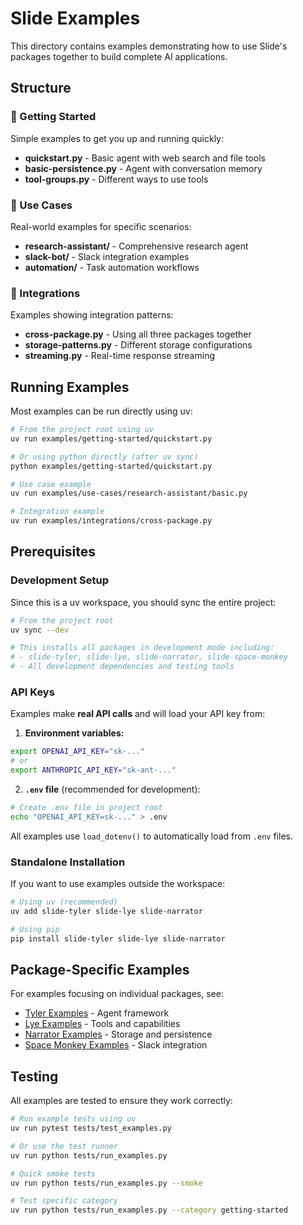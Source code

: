 # Slide Examples

This directory contains examples demonstrating how to use Slide's packages together to build complete AI applications.

## Structure

### 🚀 Getting Started
Simple examples to get you up and running quickly:
- **quickstart.py** - Basic agent with web search and file tools
- **basic-persistence.py** - Agent with conversation memory
- **tool-groups.py** - Different ways to use tools

### 🎯 Use Cases
Real-world examples for specific scenarios:
- **research-assistant/** - Comprehensive research agent
- **slack-bot/** - Slack integration examples  
- **automation/** - Task automation workflows

### 🔗 Integrations
Examples showing integration patterns:
- **cross-package.py** - Using all three packages together
- **storage-patterns.py** - Different storage configurations
- **streaming.py** - Real-time response streaming

## Running Examples

Most examples can be run directly using uv:

```bash
# From the project root using uv
uv run examples/getting-started/quickstart.py

# Or using python directly (after uv sync)
python examples/getting-started/quickstart.py

# Use case example
uv run examples/use-cases/research-assistant/basic.py

# Integration example  
uv run examples/integrations/cross-package.py
```

## Prerequisites

### Development Setup

Since this is a uv workspace, you should sync the entire project:

```bash
# From the project root
uv sync --dev

# This installs all packages in development mode including:
# - slide-tyler, slide-lye, slide-narrator, slide-space-monkey
# - All development dependencies and testing tools
```

### API Keys

Examples make **real API calls** and will load your API key from:

1. **Environment variables:**
```bash
export OPENAI_API_KEY="sk-..."
# or
export ANTHROPIC_API_KEY="sk-ant-..."
```

2. **`.env` file** (recommended for development):
```bash
# Create .env file in project root
echo "OPENAI_API_KEY=sk-..." > .env
```

All examples use `load_dotenv()` to automatically load from `.env` files.

### Standalone Installation

If you want to use examples outside the workspace:

```bash
# Using uv (recommended)
uv add slide-tyler slide-lye slide-narrator

# Using pip
pip install slide-tyler slide-lye slide-narrator
```

## Package-Specific Examples

For examples focusing on individual packages, see:
- [Tyler Examples](../packages/tyler/examples/) - Agent framework
- [Lye Examples](../packages/lye/) - Tools and capabilities  
- [Narrator Examples](../packages/narrator/) - Storage and persistence
- [Space Monkey Examples](../packages/space-monkey/examples/) - Slack integration

## Testing

All examples are tested to ensure they work correctly:

```bash
# Run example tests using uv
uv run pytest tests/test_examples.py

# Or use the test runner
uv run python tests/run_examples.py

# Quick smoke tests
uv run python tests/run_examples.py --smoke

# Test specific category
uv run python tests/run_examples.py --category getting-started
```
